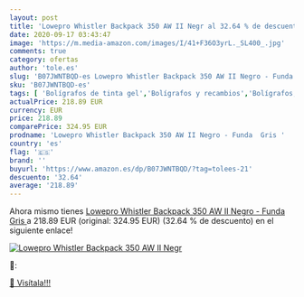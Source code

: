 ```yaml
---
layout: post
title: 'Lowepro Whistler Backpack 350 AW II Negr al 32.64 % de descuento'
date: 2020-09-17 03:43:47
image: 'https://m.media-amazon.com/images/I/41+F36O3yrL._SL400_.jpg'
comments: true
category: ofertas
author: 'tole.es'
slug: 'B07JWNTBQD-es Lowepro Whistler Backpack 350 AW II Negro - Funda Gris'
sku: 'B07JWNTBQD-es'
tags: [ 'Bolígrafos de tinta gel','Bolígrafos y recambios','Bolígrafos, lápices y útiles de escritura','Oficina y papelería','Recambios para bolígrafos y plumas','backpack', ]
actualPrice: 218.89 EUR
currency: EUR
price: 218.89
comparePrice: 324.95 EUR
prodname: 'Lowepro Whistler Backpack 350 AW II Negro - Funda  Gris '
country: 'es'
flag: '🇪🇸'
brand: ''
buyurl: 'https://www.amazon.es/dp/B07JWNTBQD/?tag=tolees-21'
descuento: '32.64'
average: '218.89'
---
```


Ahora mismo tienes [Lowepro Whistler Backpack 350 AW II Negro - Funda  Gris ](https://www.amazon.es/dp/B07JWNTBQD/?tag=tolees-21) a 218.89 EUR (original: 324.95 EUR) (32.64 %  de descuento) en el siguiente enlace!

[![Lowepro Whistler Backpack 350 AW II Negr](https://m.media-amazon.com/images/I/41+F36O3yrL._SL400_.jpg)](https://www.amazon.es/dp/B07JWNTBQD/?tag=tolees-21)

🔎:


[🛒 Visítala!!!](https://www.amazon.es/dp/B07JWNTBQD/?tag=tolees-21)
